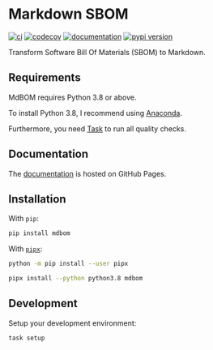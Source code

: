 # Markdown SBOM

[![ci](https://github.com/HaRo87/mdbom/workflows/ci/badge.svg)](https://github.com/HaRo87/mdbom/actions?query=workflow%3Aci)
[![codecov](https://codecov.io/gh/HaRo87/mdbom/branch/main/graph/badge.svg?token=TGS5QA1M48)](https://codecov.io/gh/HaRo87/mdbom)
[![documentation](https://img.shields.io/badge/docs-sphinx-blue.svg?style=flat)](https://HaRo87.github.io/mdbom/)
[![pypi version](https://img.shields.io/pypi/v/mdbom.svg)](https://pypi.org/project/mdbom/)

Transform Software Bill Of Materials (SBOM) to Markdown.

## Requirements

MdBOM requires Python 3.8 or above.

To install Python 3.8, I recommend using [Anaconda](https://www.anaconda.com/).

Furthermore, you need [Task](https://taskfile.dev/#/installation) to run all quality checks.

## Documentation

The [documentation](https://haro87.github.io/mdbom/) is hosted on GitHub Pages.

## Installation

With `pip`:
```bash
pip install mdbom
```

With [`pipx`](https://github.com/pipxproject/pipx):
```bash
python -m pip install --user pipx

pipx install --python python3.8 mdbom
```

## Development

Setup your development environment:

```bash
task setup
```

